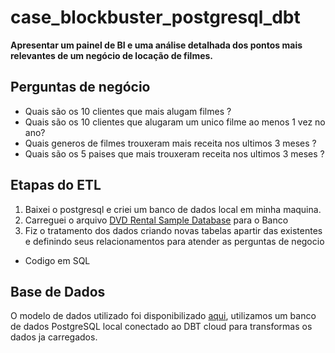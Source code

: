 # case_blockbuster_postgresql_dbt
 **Apresentar um painel de BI e uma análise detalhada dos pontos mais relevantes de um negócio de locação de filmes.**

## Perguntas de negócio
 * Quais são os 10 clientes que mais alugam filmes ?
 * Quais são os 10 clientes que alugaram um unico filme ao menos 1 vez no ano?
 * Quais generos de filmes trouxeram mais receita nos ultimos 3 meses ?
 * Quais são os 5 paises que mais trouxeram receita nos ultimos 3 meses ?

## Etapas do ETL
1. Baixei o postgresql e criei um banco de dados local em minha maquina.
2. Carreguei o arquivo [DVD Rental Sample Database](https://www.postgresqltutorial.com/wp-content/uploads/2019/05/dvdrental.zip) para o Banco
3. Fiz o tratamento dos dados criando novas tabelas apartir das existentes e definindo seus relacionamentos para atender as perguntas de negocio
  - Codigo em SQL
 

## Base de Dados
 O modelo de dados utilizado foi disponibilizado [aqui](https://www.postgresqltutorial.com/postgresql-getting-started/postgresql-sample-database/), utilizamos um banco de dados PostgreSQL local conectado ao DBT cloud para transformas os dados ja carregados.
